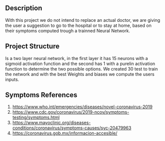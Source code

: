 ## Description
With this project we do not intend to replace an actual doctor, we are giving the user a suggestion to go to the hospital or to stay at home, based on their symptoms computed trough a trainned Neural Network. 
## Project Structure
Is a two layer neural network, in the first layer it has 15 neurons with a sigmoid activation function and the second has 1 with a purelin activation function to determine the two possible options. We created 30 test to train the network and with the best Weights and biases we compute the users inputs.
## Symptoms References
1. https://www.who.int/emergencies/diseases/novel-coronavirus-2019 
2. https://www.cdc.gov/coronavirus/2019-ncov/symptoms-testing/symptoms.html 
3. https://www.mayoclinic.org/diseases-conditions/coronavirus/symptoms-causes/syc-20479963 
4. https://coronavirus.gob.mx/informacion-accesible/
